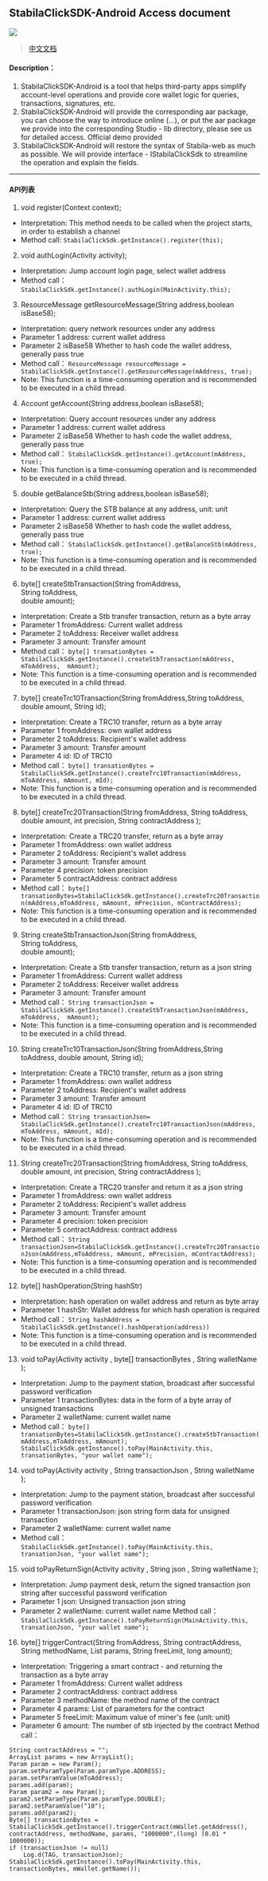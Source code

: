 ## StabilaClickSDK-Android Access document
[![](https://jitpack.io/v/StabilaClick/Stabilaclick-sdk-android.svg)](https://jitpack.io/#StabilaClick/Stabilaclick-sdk-android)

> [中文文档](README_zh.md)
#### Description：
1. StabilaClickSDK-Android  is a tool that helps third-party apps simplify account-level operations and provide core wallet logic for queries, transactions, signatures, etc.
2. StabilaClickSDK-Android will provide the corresponding aar package, you can choose the way to introduce online (...), or put the aar package we provide into the corresponding Studio - lib directory, please see us for detailed access. Official demo provided
3. StabilaClickSDK-Android will restore the syntax of Stabila-web as much as possible. We will provide interface - IStabilaClickSdk to streamline the operation and explain the fields.
----

#### API列表
1. void register(Context context);
- Interpretation: This method needs to be called when the project starts, in order to establish a channel
- Method call:
`StabilaClickSdk.getInstance().register(this);`


 2. void authLogin(Activity activity);
 - Interpretation: Jump account login page, select wallet address
 - Method call：
`StabilaClickSdk.getInstance().authLogin(MainActivity.this);`

3. ResourceMessage getResourceMessage(String address,boolean isBase58);
- Interpretation: query network resources under any address
- Parameter 1 address: current wallet address
- Parameter 2 isBase58 Whether to hash code the wallet address, generally pass true
- Method call：
`ResourceMessage resourceMessage = StabilaClickSdk.getInstance().getResourceMessage(mAddress, true);
`
- Note: This function is a time-consuming operation and is recommended to be executed in a child thread.

4. Account getAccount(String address,boolean isBase58); 
- Interpretation: Query account resources under any address
- Parameter 1 address: current wallet address
- Parameter 2 isBase58 Whether to hash code the wallet address, generally pass true
- Method call：
`StabilaClickSdk.getInstance().getAccount(mAddress, true);`
- Note: This function is a time-consuming operation and is recommended to be executed in a child thread.

5. double getBalanceStb(String address,boolean isBase58);
- Interpretation: Query the STB balance at any address, unit: unit
- Parameter 1 address: current wallet address
- Parameter 2 isBase58 Whether to hash code the wallet address, generally pass true
- Method call：
`StabilaClickSdk.getInstance().getBalanceStb(mAddress, true);` 
- Note: This function is a time-consuming operation and is recommended to be executed in a child thread.

6. byte[] createStbTransaction(String fromAddress,  
String toAddress,  
double amount); 
- Interpretation: Create a Stb transfer transaction, return as a byte array
- Parameter 1 fromAddress: Current wallet address
- Parameter 2 toAddress: Receiver wallet address
- Parameter 3 amount: Transfer amount
- Method call：
`byte[] transationBytes = StabilaClickSdk.getInstance().createStbTransaction(mAddress, 
mToAddress, 
mAmount);
`
- Note: This function is a time-consuming operation and is recommended to be executed in a child thread.

7. byte[] createTrc10Transaction(String fromAddress,String toAddress, double amount, String id);
- Interpretation: Create a TRC10 transfer, return as a byte array
- Parameter 1 fromAddress: own wallet address
- Parameter 2 toAddress: Recipient's wallet address
- Parameter 3 amount: Transfer amount
- Parameter 4 id: ID of TRC10
- Method call：
`byte[] transationBytes = StabilaClickSdk.getInstance().createTrc10Transaction(mAddress, mToAddress, mAmount, mId);
`
- Note: This function is a time-consuming operation and is recommended to be executed in a child thread.

8. byte[] createTrc20Transaction(String fromAddress, 
String toAddress,  
double amount, 
int precision, 
String contractAddress 
); 
- Interpretation: Create a TRC20 transfer, return as a byte array
- Parameter 1 fromAddress: own wallet address
- Parameter 2 toAddress: Recipient's wallet address
- Parameter 3 amount: Transfer amount
- Parameter 4 precision: token precision
- Parameter 5 contractAddress: contract address
- Method call：
`byte[] transationBytes=StabilaClickSdk.getInstance().createTrc20Transaction(mAddress,mToAddress, mAmount, mPrecision, mContractAddress); `
- Note: This function is a time-consuming operation and is recommended to be executed in a child thread.


9. String createStbTransactionJson(String fromAddress,  
String toAddress,  
double amount); 
- Interpretation: Create a Stb transfer transaction, return as a json string
- Parameter 1 fromAddress: Current wallet address
- Parameter 2 toAddress: Receiver wallet address
- Parameter 3 amount: Transfer amount
- Method call：
`String transactionJson = StabilaClickSdk.getInstance().createStbTransactionJson(mAddress, 
mToAddress, 
mAmount);
`
- Note: This function is a time-consuming operation and is recommended to be executed in a child thread.

10. String createTrc10TransactionJson(String fromAddress,String toAddress, double amount, String id);
- Interpretation: Create a TRC10 transfer, return as a json string
- Parameter 1 fromAddress: own wallet address
- Parameter 2 toAddress: Recipient's wallet address
- Parameter 3 amount: Transfer amount
- Parameter 4 id: ID of TRC10
- Method call：
`String transactionJson= StabilaClickSdk.getInstance().createTrc10TransactionJson(mAddress, mToAddress, mAmount, mId);
`
- Note: This function is a time-consuming operation and is recommended to be executed in a child thread.

11. String createTrc20Transaction(String fromAddress, 
String toAddress,  
double amount, 
int precision, 
String contractAddress 
); 
- Interpretation: Create a TRC20 transfer and return it as a json string
- Parameter 1 fromAddress: own wallet address
- Parameter 2 toAddress: Recipient's wallet address
- Parameter 3 amount: Transfer amount
- Parameter 4 precision: token precision
- Parameter 5 contractAddress: contract address
- Method call：
`String transactionJson=StabilaClickSdk.getInstance().createTrc20TransactionJson(mAddress,mToAddress, mAmount, mPrecision, mContractAddress); `
- Note: This function is a time-consuming operation and is recommended to be executed in a child thread.


12. byte[] hashOperation(String hashStr)
- Interpretation: hash operation on wallet address and return as byte array
- Parameter 1 hashStr: Wallet address for which hash operation is required
- Method call：
`String hashAddress = StabilaClickSdk.getInstance().hashOperation(address))`
- Note: This function is a time-consuming operation and is recommended to be executed in a child thread.

13. void toPay(Activity activity 
, byte[] transactionBytes
, String walletName ); 
- Interpretation: Jump to the payment station, broadcast after successful password verification
- Parameter 1 transactionBytes: data in the form of a byte array of unsigned transactions
- Parameter 2 walletName: current wallet name
- Method call：
`byte[] transationBytes=StabilaClickSdk.getInstance().createStbTransaction(mAddress,mToAddress, mAmount); 
StabilaClickSdk.getInstance().toPay(MainActivity.this, transationBytes, "your wallet name");`

14. void toPay(Activity activity 
, String transactionJson
, String walletName ); 
- Interpretation: Jump to the payment station, broadcast after successful password verification
- Parameter 1 transactionJson: json string form data for unsigned transaction
- Parameter 2 walletName: current wallet name
- Method call：
`StabilaClickSdk.getInstance().toPay(MainActivity.this, transationJson, "your wallet name");`
 
15. void toPayReturnSign(Activity activity 
, String json , String walletName
); 
- Interpretation: Jump payment desk, return the signed transaction json string after successful password verification
- Parameter 1 json: Unsigned transaction json string
- Parameter 2 walletName: current wallet name
Method call：
`
StabilaClickSdk.getInstance().toPayReturnSign(MainActivity.this, transationJson, "your wallet name");
`

16. byte[] triggerContract(String fromAddress, 
String contractAddress, 
String methodName, 
List params, 
String freeLimit, 
long amount); 

- Interpretation: Triggering a smart contract - and returning the transaction as a byte array
- Parameter 1 fromAddress: Current wallet address
- Parameter 2 contractAddress: contract address
- Parameter 3 methodName: the method name of the contract
- Parameter 4 params: List of parameters for the contract
- Parameter 5 freeLimit: Maximum value of miner's fee (unit: unit)
- Parameter 6 amount: The number of stb injected by the contract
Method call：

```String methodName = "transfer";
String contractAddress = "";
ArrayList params = new ArrayList();
Param param = new Param();
param.setParamType(Param.paramType.ADDRESS);
param.setParamValue(mToAddress);
params.add(param);
Param param2 = new Param();
param2.setParamType(Param.paramType.DOUBLE);
param2.setParamValue("10");
params.add(param2);
Byte[] transactionBytes = StabilaClickSdk.getInstance().triggerContract(mWallet.getAddress(), contractAddress, methodName, params, "1000000",(long) (0.01 * 1000000));
if (transactionJson != null)
    Log.d(TAG, transactionJson);
StabilaClickSdk.getInstance().toPay(MainActivity.this, transactionBytes, mWallet.getName());
```
